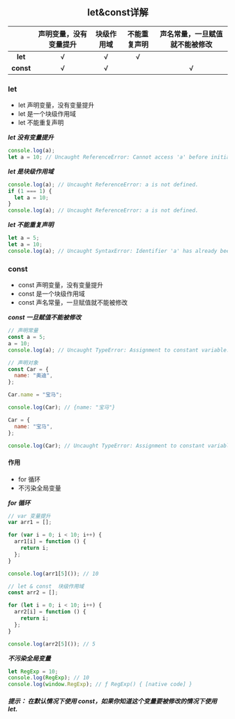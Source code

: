 <h2 align="center">let&const详解</h2>

|           | 声明变量，没有变量提升 | 块级作用域 | 不能重复声明 | 声名常量，一旦赋值就不能被修改 |
| :-------: | :--------------------: | :--------: | :----------: | :----------------------------: |
|  **let**  |           √            |     √      |      √       |                                |
| **const** |           √            |     √      |              |               √                |

### let

- let 声明变量，没有变量提升
- let 是一个块级作用域
- let 不能重复声明

**_let 没有变量提升_**

```js
console.log(a);
let a = 10; // Uncaught ReferenceError: Cannot access 'a' before initialization.
```

**_let 是块级作用域_**

```js
console.log(a); // Uncaught ReferenceError: a is not defined.
if (1 === 1) {
  let a = 10;
}
console.log(a); // Uncaught ReferenceError: a is not defined.
```

**_let 不能重复声明_**

```js
let a = 5;
let a = 10;
console.log(a); // Uncaught SyntaxError: Identifier 'a' has already been declared.
```

### const

- const 声明变量，没有变量提升
- const 是一个块级作用域
- const 声名常量，一旦赋值就不能被修改

**_const 一旦赋值不能被修改_**

```js
// 声明常量
const a = 5;
a = 10;
console.log(a); // Uncaught TypeError: Assignment to constant variable.

// 声明对象
const Car = {
  name: "奥迪",
};

Car.name = "宝马";

console.log(Car); // {name: "宝马"}

Car = {
  name: "宝马",
};

console.log(Car); // Uncaught TypeError: Assignment to constant variable.
```

#### 作用

- for 循环
- 不污染全局变量

**_for 循环_**

```js
// var 变量提升
var arr1 = [];

for (var i = 0; i < 10; i++) {
  arr1[i] = function () {
    return i;
  };
}

console.log(arr1[5]()); // 10

// let & const  块级作用域
const arr2 = [];

for (let i = 0; i < 10; i++) {
  arr2[i] = function () {
    return i;
  };
}

console.log(arr2[5]()); // 5
```

**_不污染全局变量_**

```js
let RegExp = 10;
console.log(RegExp); // 10
console.log(window.RegExp); // ƒ RegExp() { [native code] }
```

##### **_提示： 在默认情况下使用 const，如果你知道这个变量要被修改的情况下使用 let._**
